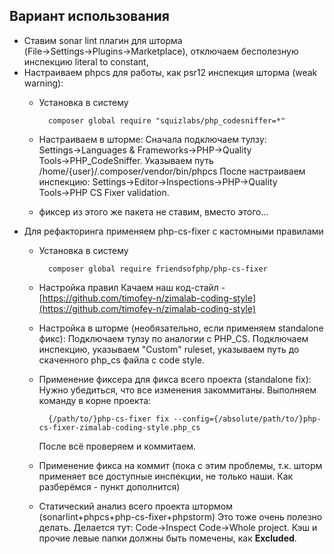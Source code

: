 ## **Вариант использования**

- Ставим sonar lint плагин для шторма (File→Settings→Plugins→Marketplace), отключаем бесполезную инспекцию literal to constant,
- Настраиваем phpcs для работы, как psr12 инспекция шторма (weak warning):
    - Установка в систему

            composer global require "squizlabs/php_codesniffer=*"

    - Настраиваем в шторме: 
    Сначала подключаем тулзу: Settings→Languages & Frameworks→PHP→Quality Tools→PHP_CodeSniffer. Указываем путь /home/{user}/.composer/vendor/bin/phpcs
    После настраиваем инспекцию: Settings→Editor→Inspections→PHP→Quality Tools→PHP CS Fixer validation.
    - фиксер из этого же пакета не ставим, вместо этого...
- Для рефакторинга применяем php-cs-fixer с кастомными правилами
    - Установка в систему

            composer global require friendsofphp/php-cs-fixer

    - Настройка правил
    Качаем наш код-стайл - [https://github.com/timofey-n/zimalab-coding-style](https://github.com/timofey-n/zimalab-coding-style)
    - Настройка в шторме (необязательно, если применяем standalone фикс): Подключаем тулзу по аналогии с PHP_CS. Подключаем инспекцию, указываем "Custom" ruleset, указываем путь до скаченного php_cs файла с code style.
    - Применение фиксера для фикса всего проекта (standalone fix):
    Нужно убедиться, что все изменения закоммитаны. Выполняем команду в корне проекта:

            {/path/to/}php-cs-fixer fix --config={/absolute/path/to/}php-cs-fixer-zimalab-coding-style.php_cs

        После всё проверяем и коммитаем.

    - Применение фикса на коммит (пока с этим проблемы, т.к. шторм применяет все доступные инспекции, не только наши. Как разберёмся - пункт дополнится)
    - Статический анализ всего проекта штормом (sonarlint+phpcs+php-cs-fixer+phpstorm)
    Это тоже очень полезно делать. Делается тут: Code→Inspect Code→Whole project. Кэш и прочие левые папки должны быть помечены, как **Excluded**.

